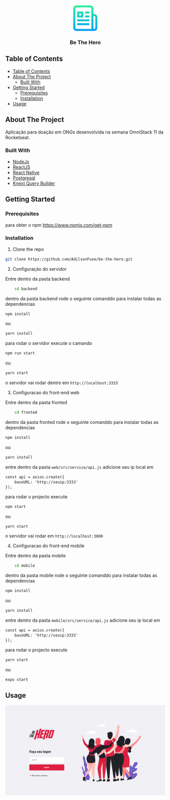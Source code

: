 
<!-- PROJECT LOGO -->
<br />
<p align="center">
    <img src="docs/logo.png" alt="Logo" width="80" height="80">

  <h3 align="center">Be The Hero</h3>
</p>



<!-- TABLE OF CONTENTS -->
## Table of Contents

- [Table of Contents](#table-of-contents)
- [About The Project](#about-the-project)
  - [Built With](#built-with)
- [Getting Started](#getting-started)
  - [Prerequisites](#prerequisites)
  - [Installation](#installation)
- [Usage](#usage)



<!-- ABOUT THE PROJECT -->
## About The Project

Aplicação para doação em ONGs desenvolvida na semana OmniStack 11 da Rocketseat.

### Built With

* [NodeJs](https://nodejs.org/)
* [ReactJS](https://reactjs.org/)
* [React Native](https://reactnative.dev/)
* [Postgresql](https://www.mongodb.com/)
* [Knext Query Builder](https://mongoosejs.com/)


<!-- GETTING STARTED -->
## Getting Started

### Prerequisites
para obter o npm https://www.npmjs.com/get-npm

### Installation

1. Clone the repo
```sh
git clone https://github.com/AdilsonFuxe/be-the-hero.git
```
2. Configuração do servidor
 
Entre dentro da pasta backend
```sh
    cd backend
```
dentro da pasta backend rode o seguinte comanddo para instalar todas as dependencias

```sh
npm install
```
ou
```sh
yarn install
```
para rodar o servidor execute o camando
```sh
npm run start
```
ou
```sh
yarn start
```

o servidor vai rodar dentro em `http://localhost:3333`

3. Configuracao do front-end web

Entre dentro da pasta fronted
```sh
    cd fronted
```
dentro da pasta fronted rode o seguinte comanddo para instalar todas as dependencias

```sh
npm install
```
ou
```sh
yarn install
```
entre dentro da pasta `web/src/service/api.js` adicione seu ip local em

```JS
const api = axios.create({
    baseURL: 'http://seuip:3333'
});

```
para rodar o projecto execute
```sh
npm start
```
ou
```sh
yarn start
```

o servidor vai rodar em `http://localhost:3000`

4. Configuracao do front-end mobile

Entre dentro da pasta mobile
```sh
    cd mobile
```
dentro da pasta mobile rode o seguinte comanddo para instalar todas as dependencias

```sh
npm install
```
ou
```sh
yarn install
```
entre dentro da pasta `mobile/src/service/api.js` adicione seu ip local em

```JS
const api = axios.create({
    baseURL: 'http://seuip:3333'
});

```
para rodar o projecto execute
```sh
yarn start
```
ou
```sh
expo start
```

<!-- USAGE EXAMPLES -->
## Usage

[![Product Name Screen Shot][product-screenshot-web]](https://example.com)


<!-- CONTACT
## Contact

Your Name - [@your_twitter](https://twitter.com/your_username) - email@example.com

 -->
<!-- MARKDOWN LINKS & IMAGES -->
<!-- https://www.markdownguide.org/basic-syntax/#reference-style-links -->
[product-screenshot-web]: docs/web.png
